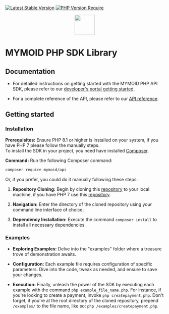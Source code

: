 [![Latest Stable Version](http://poser.pugx.org/mymoid/api/v)](https://packagist.org/packages/mymoid/api)
[![PHP Version Require](http://poser.pugx.org/mymoid/api/require/php)](https://packagist.org/packages/mymoid/api)

<p align="center">
  <a href="https://developers.mymoid.com" target="_blank" rel="noopener noreferrer">
   <picture>
      <source media="(prefers-color-scheme: dark)" srcset="https://mymoid-static.s3.amazonaws.com/images/mymoid-suit/mymoid_m.svg">
      <img src="https://mymoid-static.s3.amazonaws.com/images/mymoid-suit/mymoid_m.svg" height="64">
    </picture>
  </a>
</p>

# MYMOID PHP SDK Library

## Documentation

- For detailed instructions on getting started with the MYMOID PHP API SDK, please refer to our [developer's portal getting started](https://developers.mymoid.com/guides/getting-started#getting-started).

- For a complete reference of the API, please refer to our [API reference](https://developers.mymoid.com/api-reference).

## Getting started

### Installation

**Prerequisites:** Ensure PHP 8.1 or higher is installed on your system, if you have PHP 7 please follow the manually steps. <br/>
To install the SDK in your project, you need have installed [Composer](https://getcomposer.org/download/).

**Command:** Run the following Composer command:

```sh
composer require mymoid/api
```

Or, if you prefer, you could do it manually following these steps:

1. **Repository Cloning:** Begin by cloning this [repository](https://github.com/mymoid/mymoid-php/tree/main) to your local machine, if you have PHP 7 use this [repository](https://github.com/mymoid/mymoid-php/tree/php-7).

2. **Navigation:** Enter the directory of the cloned repository using your command line interface of choice.

3. **Dependency Installation:** Execute the command `composer install` to install all necessary dependencies.

### Examples

- **Exploring Examples:** Delve into the "examples" folder where a treasure trove of demonstration awaits.

- **Configuration:** Each example file requires configuration of specific parameters. Dive into the code, tweak as needed, and ensure to save your changes.

- **Execution:** Finally, unleash the power of the SDK by executing each example with the command `php example_file_name.php`. For instance, if you're looking to create a payment, invoke `php createpayment.php`. Don't forget, if you're at the root directory of the cloned repository, prepend `/examples/` to the file name, like so: `php /examples/createpayment.php`.
